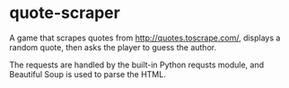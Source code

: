 # quote-scraper
A game that scrapes quotes from http://quotes.toscrape.com/, displays a random quote, then asks the player to guess the author. 

The requests are handled by the built-in Python requsts module, and Beautiful Soup is used to parse the HTML.
